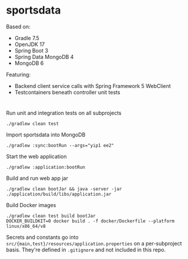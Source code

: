# sportsdata

Based on:

- Gradle 7.5
- OpenJDK 17
- Spring Boot 3
- Spring Data MongoDB 4
- MongoDB 6

Featuring:
- Backend client service calls with Spring Framework 5 WebClient
- Testcontainers beneath controller unit tests

#
Run unit and integration tests on all subprojects
```shell
./gradlew clean test
```
Import sportsdata into MongoDB
```shell
./gradlew :sync:bootRun --args="yip1 ee2"
```
Start the web application
```shell
./gradlew :application:bootRun
```
Build and run web app jar
```shell
./gradlew clean bootJar && java -server -jar ./application/build/libs/application.jar
```
Build Docker images
```shell
./gradlew clean test build bootJar
DOCKER_BUILDKIT=0 docker build . -f docker/Dockerfile --platform linux/x86_64/v8
```
Secrets and constants go into `src/{main,test}/resources/application.properties` on a per-subproject basis.
They're defined in `.gitignore` and not included in this repo.

